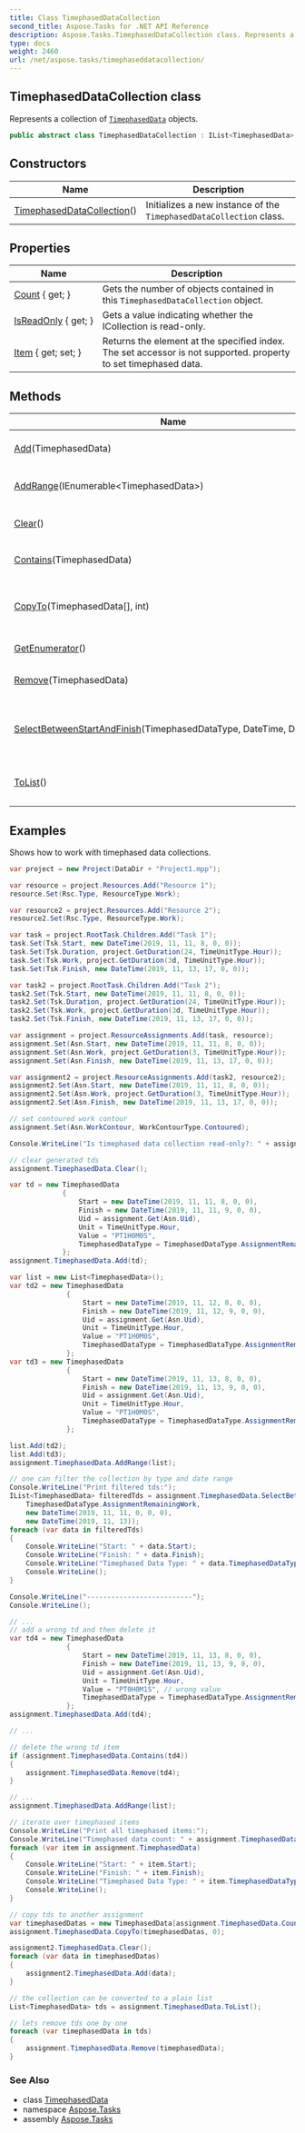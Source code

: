 ```yaml
---
title: Class TimephasedDataCollection
second_title: Aspose.Tasks for .NET API Reference
description: Aspose.Tasks.TimephasedDataCollection class. Represents a collection of TimephasedData objects
type: docs
weight: 2460
url: /net/aspose.tasks/timephaseddatacollection/
---
```

## TimephasedDataCollection class

Represents a collection of [`TimephasedData`](../timephaseddata/) objects.

```csharp
public abstract class TimephasedDataCollection : IList<TimephasedData>
```

## Constructors

| Name | Description |
| --- | --- |
| [TimephasedDataCollection](timephaseddatacollection/)() | Initializes a new instance of the `TimephasedDataCollection` class. |

## Properties

| Name | Description |
| --- | --- |
| [Count](../../aspose.tasks/timephaseddatacollection/count/) { get; } | Gets the number of objects contained in this `TimephasedDataCollection` object. |
| [IsReadOnly](../../aspose.tasks/timephaseddatacollection/isreadonly/) { get; } | Gets a value indicating whether the ICollection is read-only. |
| [Item](../../aspose.tasks/timephaseddatacollection/item/) { get; set; } | Returns the element at the specified index. The set accessor is not supported. property to set timephased data. |

## Methods

| Name | Description |
| --- | --- |
| [Add](../../aspose.tasks/timephaseddatacollection/add/)(TimephasedData) | Adds [`TimephasedData`](../timephaseddata/) instance to this collection object. |
| [AddRange](../../aspose.tasks/timephaseddatacollection/addrange/)(IEnumerable&lt;TimephasedData&gt;) | Adds a collection of [`TimephasedData`](../timephaseddata/) instances to this collection object. |
| [Clear](../../aspose.tasks/timephaseddatacollection/clear/)() | Removes all items from the `TimephasedDataCollection`. |
| [Contains](../../aspose.tasks/timephaseddatacollection/contains/)(TimephasedData) | Determines whether the `TimephasedDataCollection` contains a specific value. |
| [CopyTo](../../aspose.tasks/timephaseddatacollection/copyto/)(TimephasedData[], int) | Copies the elements of the `TimephasedDataCollection` to an Array, starting at a particular Array index. |
| [GetEnumerator](../../aspose.tasks/timephaseddatacollection/getenumerator/)() | Returns an enumerator for this collection. |
| [Remove](../../aspose.tasks/timephaseddatacollection/remove/)(TimephasedData) | Removes [`TimephasedData`](../timephaseddata/) instance from this collection object. |
| [SelectBetweenStartAndFinish](../../aspose.tasks/timephaseddatacollection/selectbetweenstartandfinish/)(TimephasedDataType, DateTime, DateTime) | Selects all time phases between *startTime* and *finishTime*. Has O(log n) complexity in average case. |
| [ToList](../../aspose.tasks/timephaseddatacollection/tolist/)() | Converts the `TimephasedDataCollection` object to a list of [`TimephasedData`](../timephaseddata/) objects. |

## Examples

Shows how to work with timephased data collections.

```csharp
var project = new Project(DataDir + "Project1.mpp");

var resource = project.Resources.Add("Resource 1");
resource.Set(Rsc.Type, ResourceType.Work);

var resource2 = project.Resources.Add("Resource 2");
resource2.Set(Rsc.Type, ResourceType.Work);

var task = project.RootTask.Children.Add("Task 1");
task.Set(Tsk.Start, new DateTime(2019, 11, 11, 8, 0, 0));
task.Set(Tsk.Duration, project.GetDuration(24, TimeUnitType.Hour));
task.Set(Tsk.Work, project.GetDuration(3d, TimeUnitType.Hour));
task.Set(Tsk.Finish, new DateTime(2019, 11, 13, 17, 0, 0));

var task2 = project.RootTask.Children.Add("Task 2");
task2.Set(Tsk.Start, new DateTime(2019, 11, 11, 8, 0, 0));
task2.Set(Tsk.Duration, project.GetDuration(24, TimeUnitType.Hour));
task2.Set(Tsk.Work, project.GetDuration(3d, TimeUnitType.Hour));
task2.Set(Tsk.Finish, new DateTime(2019, 11, 13, 17, 0, 0));

var assignment = project.ResourceAssignments.Add(task, resource);
assignment.Set(Asn.Start, new DateTime(2019, 11, 11, 8, 0, 0));
assignment.Set(Asn.Work, project.GetDuration(3, TimeUnitType.Hour));
assignment.Set(Asn.Finish, new DateTime(2019, 11, 13, 17, 0, 0));

var assignment2 = project.ResourceAssignments.Add(task2, resource2);
assignment2.Set(Asn.Start, new DateTime(2019, 11, 11, 8, 0, 0));
assignment2.Set(Asn.Work, project.GetDuration(3, TimeUnitType.Hour));
assignment2.Set(Asn.Finish, new DateTime(2019, 11, 13, 17, 0, 0));

// set contoured work contour
assignment.Set(Asn.WorkContour, WorkContourType.Contoured);

Console.WriteLine("Is timephased data collection read-only?: " + assignment.TimephasedData.IsReadOnly);

// clear generated tds
assignment.TimephasedData.Clear();

var td = new TimephasedData
             {
                 Start = new DateTime(2019, 11, 11, 8, 0, 0),
                 Finish = new DateTime(2019, 11, 11, 9, 0, 0),
                 Uid = assignment.Get(Asn.Uid),
                 Unit = TimeUnitType.Hour,
                 Value = "PT1H0M0S",
                 TimephasedDataType = TimephasedDataType.AssignmentRemainingWork
             };
assignment.TimephasedData.Add(td);

var list = new List<TimephasedData>();
var td2 = new TimephasedData
              {
                  Start = new DateTime(2019, 11, 12, 8, 0, 0),
                  Finish = new DateTime(2019, 11, 12, 9, 0, 0),
                  Uid = assignment.Get(Asn.Uid),
                  Unit = TimeUnitType.Hour,
                  Value = "PT1H0M0S",
                  TimephasedDataType = TimephasedDataType.AssignmentRemainingWork
              };
var td3 = new TimephasedData
              {
                  Start = new DateTime(2019, 11, 13, 8, 0, 0),
                  Finish = new DateTime(2019, 11, 13, 9, 0, 0),
                  Uid = assignment.Get(Asn.Uid),
                  Unit = TimeUnitType.Hour,
                  Value = "PT1H0M0S",
                  TimephasedDataType = TimephasedDataType.AssignmentRemainingWork
              };

list.Add(td2);
list.Add(td3);
assignment.TimephasedData.AddRange(list);

// one can filter the collection by type and date range
Console.WriteLine("Print filtered tds:");
IList<TimephasedData> filteredTds = assignment.TimephasedData.SelectBetweenStartAndFinish(
    TimephasedDataType.AssignmentRemainingWork,
    new DateTime(2019, 11, 11, 0, 0, 0),
    new DateTime(2019, 11, 13));
foreach (var data in filteredTds)
{
    Console.WriteLine("Start: " + data.Start);
    Console.WriteLine("Finish: " + data.Finish);
    Console.WriteLine("Timephased Data Type: " + data.TimephasedDataType);
    Console.WriteLine();
}

Console.WriteLine("--------------------------");
Console.WriteLine();

// ...
// add a wrong td and then delete it
var td4 = new TimephasedData
              {
                  Start = new DateTime(2019, 11, 13, 8, 0, 0),
                  Finish = new DateTime(2019, 11, 13, 9, 0, 0),
                  Uid = assignment.Get(Asn.Uid),
                  Unit = TimeUnitType.Hour,
                  Value = "PT0H0M1S", // wrong value
                  TimephasedDataType = TimephasedDataType.AssignmentRemainingWork
              };
assignment.TimephasedData.Add(td4);

// ...

// delete the wrong td item
if (assignment.TimephasedData.Contains(td4))
{
    assignment.TimephasedData.Remove(td4);
}

// ...
assignment.TimephasedData.AddRange(list);

// iterate over timephased items
Console.WriteLine("Print all timephased items:");
Console.WriteLine("Timephased data count: " + assignment.TimephasedData.Count);
foreach (var item in assignment.TimephasedData)
{
    Console.WriteLine("Start: " + item.Start);
    Console.WriteLine("Finish: " + item.Finish);
    Console.WriteLine("Timephased Data Type: " + item.TimephasedDataType);
    Console.WriteLine();
}

// copy tds to another assignment
var timephasedDatas = new TimephasedData[assignment.TimephasedData.Count];
assignment.TimephasedData.CopyTo(timephasedDatas, 0);

assignment2.TimephasedData.Clear();
foreach (var data in timephasedDatas)
{
    assignment2.TimephasedData.Add(data);
}

// the collection can be converted to a plain list
List<TimephasedData> tds = assignment.TimephasedData.ToList();

// lets remove tds one by one
foreach (var timephasedData in tds)
{
    assignment.TimephasedData.Remove(timephasedData);
}
```

### See Also

* class [TimephasedData](../timephaseddata/)
* namespace [Aspose.Tasks](../../aspose.tasks/)
* assembly [Aspose.Tasks](../../)


